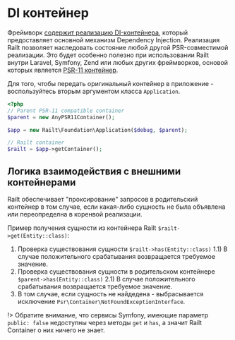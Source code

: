 # DI контейнер

Фреймворк [содержит реализацию DI-контейнера](/app/container), который предоставляет 
основной механизм Dependency Injection. Реализация Railt позволяет наследовать состояние
любой другой PSR-совместимой реализации. Это будет особенно полезно при использовании
Railt внутри Laravel, Symfony, Zend или любых других фреймворков, основой которых 
является [PSR-11 контейнер](https://www.php-fig.org/psr/psr-11/).

Для того, чтобы передать оригинальный контейнер в приложение - 
воспользуйтесь вторым аргументом класса `Application`.

```php
<?php
// Parent PSR-11 compatible container
$parent = new AnyPSR11Container();

$app = new Railt\Foundation\Application($debug, $parent);

// Railt container
$railt = $app->getContainer();
```

## Логика взаимодействия с внешними контейнерами

Railt обеспечивает "проксирование" запросов в родительский контейнер в том 
случае, если какая-либо сущность не была объявлена или переопределна в коренвой
реализации.

Пример получения сущности из контейнера Railt `$railt->get(Entity::class)`:
1) Проверка существования сущности `$railt->has(Entity::class)`
1.1) В случае положительного срабатывания возвращается требуемое значение.
2) Проверка существования сущности в родительском контейнере `$parent->has(Entity::class)`
2.1) В случае положительного срабатывания возвращается требуемое значение.
3) В том случае, если сущность не найдедена - выбрасывается исключение `Psr\Container\NotFoundExceptionInterface`.

!> Обратите внимание, что сервисы Symfony, имеющие параметр `public: false` недоступны через методы `get` и `has`, 
а значит Railt Container о них ничего не знает.

